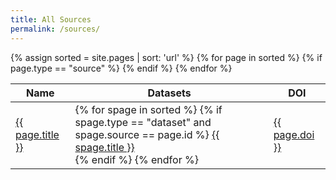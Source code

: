 ```yaml
---
title: All Sources
permalink: /sources/
---
```


<table class="table table-responsive table-striped">
<thead>
<tr>
<th>Name</th>
<th>Datasets</th>
<th>DOI</th>
</tr>
</thead>
<tbody>
{% assign sorted = site.pages | sort: 'url' %}
{% for page in sorted %}
{% if page.type == "source" %}
<tr>
  <td><a href="{{ page.url }}">{{ page.title }}</a></td>
  <td>
  {% for spage in sorted %}
  {% if spage.type == "dataset" and spage.source == page.id %}
  <a href="{{ spage.url }}/">{{ spage.title }}</a><br/>
  {% endif %}
  {% endfor %}
  </td>
  <td><a href="http://dx.doi.org/{{ page.doi }}">{{ page.doi }}</a></td>
</tr>
{% endif %}
{% endfor %}
</tbody>
</table>
